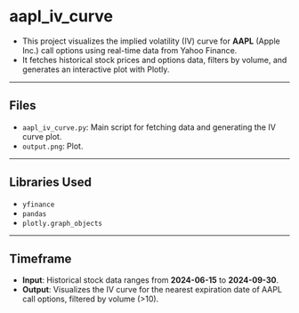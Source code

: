# aapl_iv_curve

- This project visualizes the implied volatility (IV) curve for **AAPL** (Apple Inc.) call options using real-time data from Yahoo Finance.
- It fetches historical stock prices and options data, filters by volume, and generates an interactive plot with Plotly.

---

## Files
- `aapl_iv_curve.py`: Main script for fetching data and generating the IV curve plot.
- `output.png`: Plot.

---

## Libraries Used
- `yfinance`
- `pandas`
- `plotly.graph_objects`

---

## Timeframe
- **Input**: Historical stock data ranges from **2024-06-15** to **2024-09-30**.
- **Output**: Visualizes the IV curve for the nearest expiration date of AAPL call options, filtered by volume (>10).

